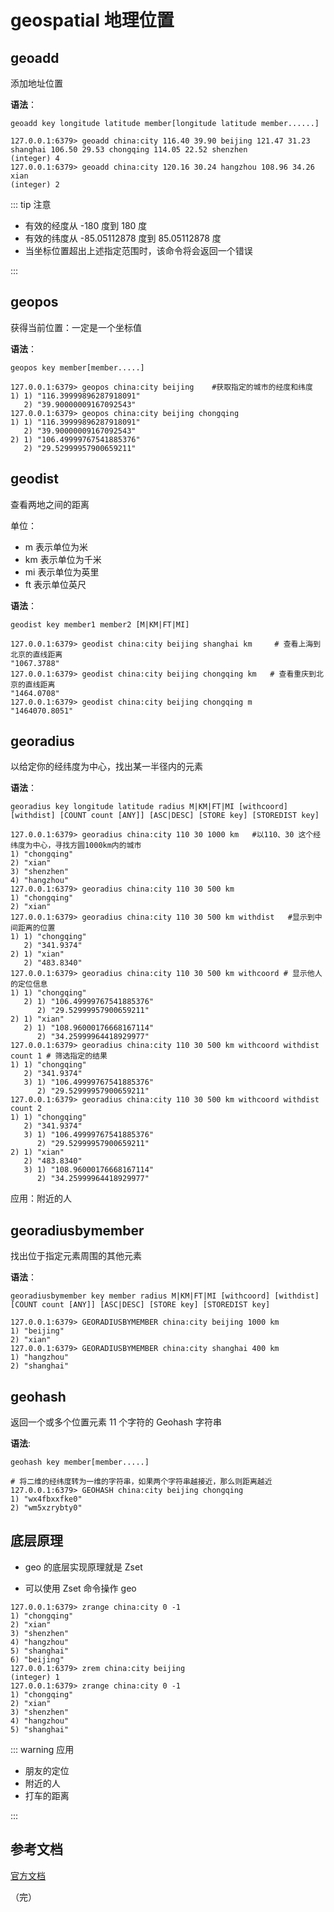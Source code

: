# geospatial 地理位置

## geoadd

添加地址位置

**语法**：

```shell
geoadd key longitude latitude member[longitude latitude member......]
```

```shell
127.0.0.1:6379> geoadd china:city 116.40 39.90 beijing 121.47 31.23 shanghai 106.50 29.53 chongqing 114.05 22.52 shenzhen 
(integer) 4
127.0.0.1:6379> geoadd china:city 120.16 30.24 hangzhou 108.96 34.26 xian
(integer) 2
```

::: tip 注意

+ 有效的经度从 -180 度到 180 度
+ 有效的纬度从 -85.05112878 度到 85.05112878 度
+ 当坐标位置超出上述指定范围时，该命令将会返回一个错误

:::

## geopos

获得当前位置：一定是一个坐标值

**语法**：

```shell
geopos key member[member.....]
```

```shell
127.0.0.1:6379> geopos china:city beijing    #获取指定的城市的经度和纬度
1) 1) "116.39999896287918091"
   2) "39.90000009167092543"
127.0.0.1:6379> geopos china:city beijing chongqing
1) 1) "116.39999896287918091"
   2) "39.90000009167092543"
2) 1) "106.49999767541885376"
   2) "29.52999957900659211"
```

## geodist

查看两地之间的距离

单位：

+ m 表示单位为米
+ km 表示单位为千米
+ mi 表示单位为英里
+ ft 表示单位英尺

**语法**：

```shell
geodist key member1 member2 [M|KM|FT|MI]
```

```shell
127.0.0.1:6379> geodist china:city beijing shanghai km     # 查看上海到北京的直线距离
"1067.3788"
127.0.0.1:6379> geodist china:city beijing chongqing km   # 查看重庆到北京的直线距离
"1464.0708"
127.0.0.1:6379> geodist china:city beijing chongqing m
"1464070.8051"
```

## georadius

以给定你的经纬度为中心，找出某一半径内的元素

**语法**：

```shell
georadius key longitude latitude radius M|KM|FT|MI [withcoord] [withdist] [COUNT count [ANY]] [ASC|DESC] [STORE key] [STOREDIST key]
```

```shell
127.0.0.1:6379> georadius china:city 110 30 1000 km   #以110、30 这个经纬度为中心，寻找方圆1000km内的城市
1) "chongqing"
2) "xian"
3) "shenzhen"
4) "hangzhou"
127.0.0.1:6379> georadius china:city 110 30 500 km
1) "chongqing"
2) "xian"
127.0.0.1:6379> georadius china:city 110 30 500 km withdist   #显示到中间距离的位置
1) 1) "chongqing"
   2) "341.9374"
2) 1) "xian"
   2) "483.8340"
127.0.0.1:6379> georadius china:city 110 30 500 km withcoord # 显示他人的定位信息
1) 1) "chongqing"
   2) 1) "106.49999767541885376"
      2) "29.52999957900659211"
2) 1) "xian"
   2) 1) "108.96000176668167114"
      2) "34.25999964418929977"
127.0.0.1:6379> georadius china:city 110 30 500 km withcoord withdist count 1 # 筛选指定的结果
1) 1) "chongqing"
   2) "341.9374"
   3) 1) "106.49999767541885376"
      2) "29.52999957900659211"
127.0.0.1:6379> georadius china:city 110 30 500 km withcoord withdist count 2
1) 1) "chongqing"
   2) "341.9374"
   3) 1) "106.49999767541885376"
      2) "29.52999957900659211"
2) 1) "xian"
   2) "483.8340"
   3) 1) "108.96000176668167114"
      2) "34.25999964418929977"
```

应用：附近的人

## georadiusbymember

找出位于指定元素周围的其他元素

**语法**：

```shell
georadiusbymember key member radius M|KM|FT|MI [withcoord] [withdist] [COUNT count [ANY]] [ASC|DESC] [STORE key] [STOREDIST key]
```

```shell
127.0.0.1:6379> GEORADIUSBYMEMBER china:city beijing 1000 km
1) "beijing"
2) "xian"
127.0.0.1:6379> GEORADIUSBYMEMBER china:city shanghai 400 km
1) "hangzhou"
2) "shanghai"
```

## geohash

返回一个或多个位置元素 11 个字符的 Geohash 字符串

**语法**:

```shell
geohash key member[member.....]
```

```shell
# 将二维的经纬度转为一维的字符串，如果两个字符串越接近，那么则距离越近
127.0.0.1:6379> GEOHASH china:city beijing chongqing
1) "wx4fbxxfke0"
2) "wm5xzrybty0"
```

## 底层原理

+ geo 的底层实现原理就是 Zset 

+ 可以使用 Zset 命令操作 geo

```shell
127.0.0.1:6379> zrange china:city 0 -1
1) "chongqing"
2) "xian"
3) "shenzhen"
4) "hangzhou"
5) "shanghai"
6) "beijing"
127.0.0.1:6379> zrem china:city beijing
(integer) 1
127.0.0.1:6379> zrange china:city 0 -1
1) "chongqing"
2) "xian"
3) "shenzhen"
4) "hangzhou"
5) "shanghai"

```

::: warning 应用
+ 朋友的定位
+ 附近的人
+ 打车的距离

:::



## 参考文档

[官方文档](https://www.redis.net.cn/order/3685.html)

（完）